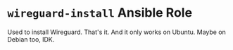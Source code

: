 `wireguard-install` Ansible Role
==============================================================================

Used to install Wireguard. That's it. And it only works on Ubuntu. Maybe on
Debian too, IDK.
